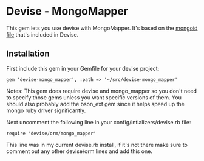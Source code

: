 # Devise - MongoMapper

This gem lets you use devise with MongoMapper. It's based on the
[mongoid file](https://github.com/plataformatec/devise/blob/master/lib/devise/orm/mongoid.rb)
that's included in Devise.

## Installation

First include this gem in your Gemfile for your devise project:

    gem 'devise-mongo_mapper', :path => '~/src/devise-mongo_mapper'

Notes: This gem does require devise and mongo_mapper so you don't need to
specify those gems unless you want specific versions of them. You should also
probably add the bson_ext gem since it helps speed up the mongo ruby driver
significantly.

Next uncomment the following line in your config/intializers/devise.rb file:

    require 'devise/orm/mongo_mapper'

This line was in my current devise.rb install, if it's not there make sure to
comment out any other devise/orm lines and add this one.
